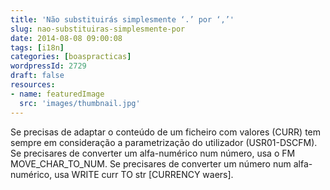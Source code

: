```yaml
---
title: 'Não substituirás simplesmente ‘.’ por ‘,’'
slug: nao-substituiras-simplesmente-por
date: 2014-08-08 09:00:08
tags: [i18n]
categories: [boaspracticas]
wordpressId: 2729
draft: false
resources:
- name: featuredImage
  src: 'images/thumbnail.jpg'
---
```

Se precisas de adaptar o conteúdo de um ficheiro com valores (CURR) tem sempre em consideração a parametrização do utilizador (USR01-DSCFM).
Se precisares de converter um alfa-numérico num número, usa o FM MOVE_CHAR_TO_NUM.
Se precisares de converter um número num alfa-numérico, usa WRITE curr TO str [CURRENCY waers].

